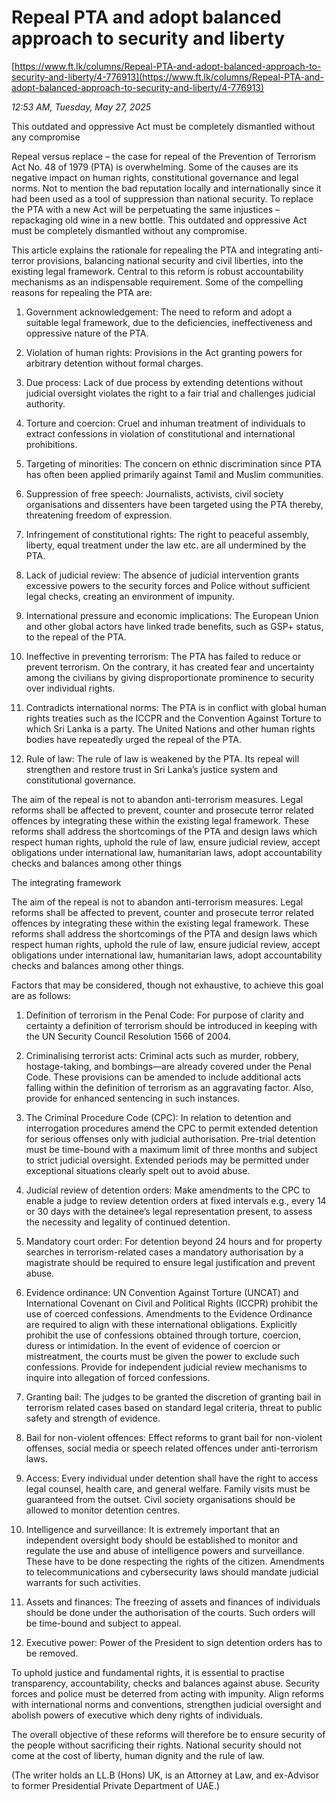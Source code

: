 # Repeal PTA and adopt balanced approach to security and liberty

[https://www.ft.lk/columns/Repeal-PTA-and-adopt-balanced-approach-to-security-and-liberty/4-776913](https://www.ft.lk/columns/Repeal-PTA-and-adopt-balanced-approach-to-security-and-liberty/4-776913)

*12:53 AM, Tuesday, May 27, 2025*

This outdated and oppressive Act must be completely dismantled without any compromise

Repeal versus replace – the case for repeal of the Prevention of Terrorism Act No. 48 of 1979 (PTA) is overwhelming. Some of the causes are its negative impact on human rights, constitutional governance and legal norms. Not to mention the bad reputation locally and internationally since it had been used as a tool of suppression than national security. To replace the PTA with a new Act will be perpetuating the same injustices – repackaging old wine in a new bottle. This outdated and oppressive Act must be completely dismantled without any compromise.

This article explains the rationale for repealing the PTA and integrating anti-terror provisions, balancing national security and civil liberties, into the existing legal framework. Central to this reform is robust accountability mechanisms as an indispensable requirement. Some of the compelling reasons for repealing the PTA are:

1. Government acknowledgement: The need to reform and adopt a suitable legal framework, due to the deficiencies, ineffectiveness and oppressive nature of the PTA.

2. Violation of human rights: Provisions in the Act granting powers for arbitrary detention without formal charges.

3. Due process: Lack of due process by extending detentions without judicial oversight violates the right to a fair trial and challenges judicial authority.

4. Torture and coercion: Cruel and inhuman treatment of individuals to extract confessions in violation of constitutional and international prohibitions.

5. Targeting of minorities: The concern on ethnic discrimination since PTA has often been applied primarily against Tamil and Muslim communities.

6. Suppression of free speech: Journalists, activists, civil society organisations and dissenters have been targeted using the PTA thereby, threatening freedom of expression.

7. Infringement of constitutional rights: The right to peaceful assembly, liberty, equal treatment under the law etc. are all undermined by the PTA.

8. Lack of judicial review: The absence of judicial intervention grants excessive powers to the security forces and Police without sufficient legal checks, creating an environment of impunity.

9. International pressure and economic implications: The European Union and other global actors have linked trade benefits, such as GSP+ status, to the repeal of the PTA.

10. Ineffective in preventing terrorism: The PTA has failed to reduce or prevent terrorism. On the contrary, it has created fear and uncertainty among the civilians by giving disproportionate prominence to security over individual rights.

11. Contradicts international norms: The PTA is in conflict with global human rights treaties such as the ICCPR and the Convention Against Torture to which Sri Lanka is a party. The United Nations and other human rights bodies have repeatedly urged the repeal of the PTA.

12. Rule of law: The rule of law is weakened by the PTA. Its repeal will strengthen and restore trust in Sri Lanka’s justice system and constitutional governance.

The aim of the repeal is not to abandon anti-terrorism measures. Legal reforms shall be affected to prevent, counter and prosecute terror related offences by integrating these within the existing legal framework. These reforms shall address the shortcomings of the PTA and design laws which respect human rights, uphold the rule of law, ensure judicial review, accept obligations under international law, humanitarian laws, adopt accountability checks and balances among other things

The integrating framework

The aim of the repeal is not to abandon anti-terrorism measures. Legal reforms shall be affected to prevent, counter and prosecute terror related offences by integrating these within the existing legal framework. These reforms shall address the shortcomings of the PTA and design laws which respect human rights, uphold the rule of law, ensure judicial review, accept obligations under international law, humanitarian laws, adopt accountability checks and balances among other things.

Factors that may be considered, though not exhaustive, to achieve this goal are as follows:

1. Definition of terrorism in the Penal Code: For purpose of clarity and certainty a definition of terrorism should be introduced in keeping with the UN Security Council Resolution 1566 of 2004.

2. Criminalising terrorist acts: Criminal acts such as murder, robbery, hostage-taking, and bombings—are already covered under the Penal Code. These provisions can be amended to include additional acts falling within the definition of terrorism as an aggravating factor. Also, provide for enhanced sentencing in such instances.

3. The Criminal Procedure Code (CPC): In relation to detention and interrogation procedures amend the CPC to permit extended detention for serious offenses only with judicial authorisation. Pre-trial detention must be time-bound with a maximum limit of three months and subject to strict judicial oversight. Extended periods may be permitted under exceptional situations clearly spelt out to avoid abuse.

4. Judicial review of detention orders: Make amendments to the CPC to enable a judge to review detention orders at fixed intervals e.g., every 14 or 30 days with the detainee’s legal representation present, to assess the necessity and legality of continued detention.

5. Mandatory court order: For detention beyond 24 hours and for property searches in terrorism-related cases a mandatory authorisation by a magistrate should be required to ensure legal justification and prevent abuse.

6. Evidence ordinance: UN Convention Against Torture (UNCAT) and International Covenant on Civil and Political Rights (ICCPR) prohibit the use of coerced confessions. Amendments to the Evidence Ordinance are required to align with these international obligations. Explicitly prohibit the use of confessions obtained through torture, coercion, duress or intimidation. In the event of evidence of coercion or mistreatment, the courts must be given the power to exclude such confessions. Provide for independent judicial review mechanisms to inquire into allegation of forced confessions.

7. Granting bail: The judges to be granted the discretion of granting bail in terrorism related cases based on standard legal criteria, threat to public safety and strength of evidence.

8. Bail for non-violent offences: Effect reforms to grant bail for non-violent offenses, social media or speech related offences under anti-terrorism laws.

9. Access: Every individual under detention shall have the right to access legal counsel, health care, and general welfare. Family visits must be guaranteed from the outset. Civil society organisations should be allowed to monitor detention centres.

10. Intelligence and surveillance: It is extremely important that an independent oversight body should be established to monitor and regulate the use and abuse of intelligence powers and surveillance. These have to be done respecting the rights of the citizen. Amendments to telecommunications and cybersecurity laws should mandate judicial warrants for such activities.

11. Assets and finances: The freezing of assets and finances of individuals should be done under the authorisation of the courts. Such orders will be time-bound and subject to appeal.

12. Executive power: Power of the President to sign detention orders has to be removed.

To uphold justice and fundamental rights, it is essential to practise transparency, accountability, checks and balances against abuse. Security forces and police must be deterred from acting with impunity. Align reforms with international norms and conventions, strengthen judicial oversight and abolish powers of executive which deny rights of individuals.

The overall objective of these reforms will therefore be to ensure security of the people without sacrificing their rights. National security should not come at the cost of liberty, human dignity and the rule of law.

(The writer holds an LL.B (Hons) UK, is an Attorney at Law, and ex-Advisor to former Presidential Private Department of UAE.)

